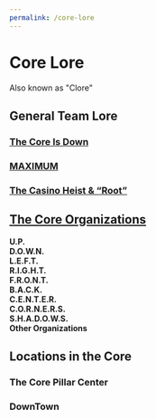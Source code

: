 ```yaml
---
permalink: /core-lore
---
```


# Core Lore
Also known as "Clore"

## General Team Lore

### [The Core Is Down](/core-lore/the-core-is-down)

### [MAXIMUM](/core-lore/MAXIMUM)

### [The Casino Heist & “Root”](/core-lore/heist-root)

## [The Core Organizations](https://www.blaseball.wiki/w/Core_Organizations)

[//]: <> (Does this Framework have Dropdowns? I think we could use some here. - N1tr00)

**U.P.**  
**D.O.W.N.**  
**L.E.F.T.**  
**R.I.G.H.T.**  
**F.R.O.N.T.**  
**B.A.C.K.**  
**C.E.N.T.E.R.**  
**C.O.R.N.E.R.S.**  
**S.H.A.D.O.W.S.**  
**Other Organizations**

## Locations in the Core

### The Core Pillar Center

### DownTown

